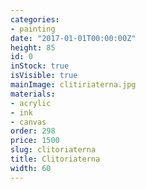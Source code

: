 ```yaml
---
categories:
- painting
date: "2017-01-01T00:00:00Z"
height: 85
id: 0
inStock: true
isVisible: true
mainImage: clitiriaterna.jpg
materials:
- acrylic
- ink
- canvas
order: 298
price: 1500
slug: clitoriaterna
title: Clitoriaterna
width: 60
---
```



